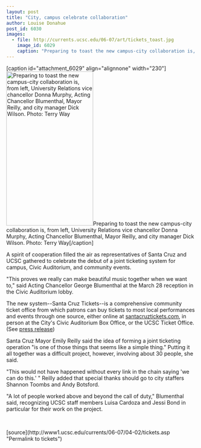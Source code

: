 ```yaml
---
layout: post
title: "City, campus celebrate collaboration"
author: Louise Donahue 
post_id: 6030
images:
  - file: http://currents.ucsc.edu/06-07/art/tickets_toast.jpg
    image_id: 6029
    caption: "Preparing to toast the new campus-city collaboration is, from left, University Relations vice chancellor Donna Murphy, Acting Chancellor Blumenthal, Mayor Reilly, and city manager Dick Wilson. Photo: Terry Way"
---
```


[caption id="attachment_6029" align="alignnone" width="230"]<a href="http://localhost/mysite/wp-content/uploads/2007/04/tickets_toast.jpg"><img class="size-full wp-image-6029" src="http://localhost/mysite/wp-content/uploads/2007/04/tickets_toast.jpg" alt="Preparing to toast the new campus-city collaboration is, from left, University Relations vice chancellor Donna Murphy, Acting Chancellor Blumenthal, Mayor Reilly, and city manager Dick Wilson. Photo: Terry Way" width="230" height="409" /></a>Preparing to toast the new campus-city collaboration is, from left, University Relations vice chancellor Donna Murphy, Acting Chancellor Blumenthal, Mayor Reilly, and city manager Dick Wilson. Photo: Terry Way[/caption]
<a name="content" id="content"></a>
<p>
  A spirit of cooperation filled the air as representatives of Santa Cruz and UCSC gathered to celebrate the debut of a joint ticketing system for campus, Civic Auditorium, and community events.
</p>
<p>
  "This proves we really can make beautiful music together when we want to," said Acting Chancellor George Blumenthal at the March 28 reception in the Civic Auditorium lobby.
</p>
<p>
  The new system--Santa Cruz Tickets--is a comprehensive community ticket office from which patrons can buy tickets to most local performances and events through one source, either online at <a href="http://santacruztickets.com">santacruztickets.com</a>, in person at the City's Civic Auditorium Box Office, or the UCSC Ticket Office. (See <a href="http://press.ucsc.edu//text.asp?pid=1085">press release</a>)
</p>
<p>
  Santa Cruz Mayor Emily Reilly said the idea of forming a joint ticketing operation "is one of those things that seems like a simple thing." Putting it all together was a difficult project, however, involving about 30 people, she said.
</p>
<p>
  "This would not have happened without every link in the chain saying 'we can do this.' " Reilly added that special thanks should go to city staffers Shannon Toombs and Andy Botsford.
</p>
<p>
  "A lot of people worked above and beyond the call of duty," Blumenthal said, recognizing UCSC staff members Luisa Cardoza and Jessi Bond in particular for their work on the project.
</p>
<p>
  <br>
</p>
[source](http://www1.ucsc.edu/currents/06-07/04-02/tickets.asp "Permalink to tickets")
